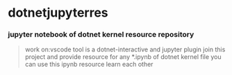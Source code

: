 # dotnetjupyterres
### jupyter notebook of dotnet kernel resource repository
>work on:vscode tool is a dotnet-interactive and jupyter plugin
>join this project and provide resource for any \*.ipynb of dotnet kernel file
>you can use this ipynb resource learn each other 
